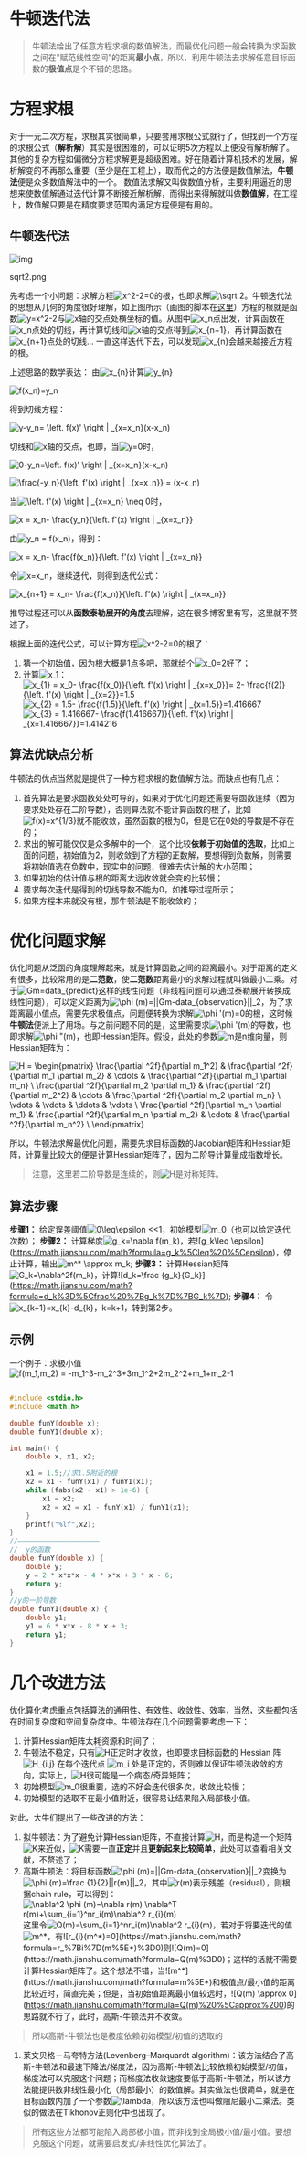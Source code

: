 # 牛顿迭代法

> 牛顿法给出了任意方程求根的数值解法，而最优化问题一般会转换为求函数之间在"赋范线性空间"的距离**最小点**，所以，利用牛顿法去求解任意目标函数的**极值点**是个不错的思路。

# 方程求根

对于一元二次方程，求根其实很简单，只要套用求根公式就行了，但找到一个方程的求根公式（**解析解**）其实是很困难的，可以证明5次方程以上便没有解析解了。其他的复杂方程如偏微分方程求解更是超级困难。好在随着计算机技术的发展，解析解变的不再那么重要（至少是在工程上），取而代之的方法便是数值解法，**牛顿法**便是众多数值解法中的一个。
 数值法求解又叫做数值分析，主要利用逼近的思想来使数值解通过迭代计算不断接近解析解，而得出来得解就叫做**数值解**，在工程上，数值解只要是在精度要求范围内满足方程便是有用的。

## 牛顿迭代法

![img](https:////upload-images.jianshu.io/upload_images/13272578-7fdabbaec2d8d329.png?imageMogr2/auto-orient/strip|imageView2/2/w/480/format/webp)

sqrt2.png

先考虑一个小问题：求解方程![x^2-2=0](https://math.jianshu.com/math?formula=x%5E2-2%3D0)的根，也即求解![\sqrt 2](https://math.jianshu.com/math?formula=%5Csqrt%202)。牛顿迭代法的思想从几何的角度很好理解，如上图所示（画图的脚本在[这里](https://links.jianshu.com/go?to=https%3A%2F%2Fgithub.com%2Fkiddie92%2FLearning_Tech%2Fblob%2Fmaster%2F%E4%BC%98%E5%8C%96%E7%AE%97%E6%B3%95-%E7%89%9B%E9%A1%BF%E8%BF%AD%E4%BB%A3%E6%B3%95%2Fequation_sqrt2.py)）方程的根就是函数![y=x^2-2](https://math.jianshu.com/math?formula=y%3Dx%5E2-2)与![x](https://math.jianshu.com/math?formula=x)轴的交点处横坐标的值。从图中![x_n](https://math.jianshu.com/math?formula=x_n)点出发，计算函数在![x_n](https://math.jianshu.com/math?formula=x_n)点处的切线，再计算切线和![x](https://math.jianshu.com/math?formula=x)轴的交点得到![x_{n+1}](https://math.jianshu.com/math?formula=x_%7Bn%2B1%7D)，再计算函数在![x_{n+1}](https://math.jianshu.com/math?formula=x_%7Bn%2B1%7D)点处的切线... 一直这样迭代下去，可以发现![x_{n}](https://math.jianshu.com/math?formula=x_%7Bn%7D)会越来越接近方程的根。

上述思路的数学表达：
 由![x_{n}](https://math.jianshu.com/math?formula=x_%7Bn%7D)计算![y_{n}](https://math.jianshu.com/math?formula=y_%7Bn%7D)

![f(x_n)=y_n](https://math.jianshu.com/math?formula=f(x_n)%3Dy_n)

得到切线方程：

![y-y_n= \left. f(x)' \right | _{x=x_n}(x-x_n)](https://math.jianshu.com/math?formula=y-y_n%3D%20%5Cleft.%20f(x)'%20%5Cright%20%7C%20_%7Bx%3Dx_n%7D(x-x_n))

切线和![x](https://math.jianshu.com/math?formula=x)轴的交点，也即，当![y=0](https://math.jianshu.com/math?formula=y%3D0)时，

![0-y_n=\left. f(x)' \right | _{x=x_n}(x-x_n)](https://math.jianshu.com/math?formula=0-y_n%3D%5Cleft.%20f(x)'%20%5Cright%20%7C%20_%7Bx%3Dx_n%7D(x-x_n))

![\frac{-y_n}{\left. f'(x) \right | _{x=x_n}} = (x-x_n)](https://math.jianshu.com/math?formula=%5Cfrac%7B-y_n%7D%7B%5Cleft.%20f'(x)%20%5Cright%20%7C%20_%7Bx%3Dx_n%7D%7D%20%3D%20(x-x_n))

当![\left. f'(x) \right | _{x=x_n} \neq 0](https://math.jianshu.com/math?formula=%5Cleft.%20f'(x)%20%5Cright%20%7C%20_%7Bx%3Dx_n%7D%20%5Cneq%200)时，

![x = x_n- \frac{y_n}{\left. f'(x) \right | _{x=x_n}}](https://math.jianshu.com/math?formula=x%20%3D%20x_n-%20%5Cfrac%7By_n%7D%7B%5Cleft.%20f'(x)%20%5Cright%20%7C%20_%7Bx%3Dx_n%7D%7D)

由![y_n = f(x_n)](https://math.jianshu.com/math?formula=y_n%20%3D%20f(x_n))，得到：

![x = x_n- \frac{f(x_n)}{\left. f'(x) \right | _{x=x_n}}](https://math.jianshu.com/math?formula=x%20%3D%20x_n-%20%5Cfrac%7Bf(x_n)%7D%7B%5Cleft.%20f'(x)%20%5Cright%20%7C%20_%7Bx%3Dx_n%7D%7D)

令![x=x_n](https://math.jianshu.com/math?formula=x%3Dx_n)，继续迭代，则得到迭代公式：

![x_{n+1} = x_n- \frac{f(x_n)}{\left. f'(x) \right | _{x=x_n}}](https://math.jianshu.com/math?formula=x_%7Bn%2B1%7D%20%3D%20x_n-%20%5Cfrac%7Bf(x_n)%7D%7B%5Cleft.%20f'(x)%20%5Cright%20%7C%20_%7Bx%3Dx_n%7D%7D)

推导过程还可以从**函数泰勒展开的角度**去理解，这在很多博客里有写，这里就不赘述了。

根据上面的迭代公式，可以计算方程![x^2-2=0](https://math.jianshu.com/math?formula=x%5E2-2%3D0)的根了：

1. 猜一个初始值，因为根大概是1点多吧，那就给个![x_0=2](https://math.jianshu.com/math?formula=x_0%3D2)好了；
2. 计算![x_1](https://math.jianshu.com/math?formula=x_1)：
    ![x_{1} = x_0- \frac{f(x_0)}{\left. f'(x) \right | _{x=x_0}}= 2- \frac{f(2)}{\left. f'(x) \right | _{x=2}}=1.5](https://math.jianshu.com/math?formula=x_%7B1%7D%20%3D%20x_0-%20%5Cfrac%7Bf(x_0)%7D%7B%5Cleft.%20f'(x)%20%5Cright%20%7C%20_%7Bx%3Dx_0%7D%7D%3D%202-%20%5Cfrac%7Bf(2)%7D%7B%5Cleft.%20f'(x)%20%5Cright%20%7C%20_%7Bx%3D2%7D%7D%3D1.5)
    ![x_{2} = 1.5- \frac{f(1.5)}{\left. f'(x) \right | _{x=1.5}}=1.416667](https://math.jianshu.com/math?formula=x_%7B2%7D%20%3D%201.5-%20%5Cfrac%7Bf(1.5)%7D%7B%5Cleft.%20f'(x)%20%5Cright%20%7C%20_%7Bx%3D1.5%7D%7D%3D1.416667)
    ![x_{3} = 1.416667- \frac{f(1.416667)}{\left. f'(x) \right | _{x=1.416667}}=1.414216](https://math.jianshu.com/math?formula=x_%7B3%7D%20%3D%201.416667-%20%5Cfrac%7Bf(1.416667)%7D%7B%5Cleft.%20f'(x)%20%5Cright%20%7C%20_%7Bx%3D1.416667%7D%7D%3D1.414216)

## 算法优缺点分析

牛顿法的优点当然就是提供了一种方程求根的数值解方法。而缺点也有几点：

1. 首先算法是要求函数处处可导的，如果对于优化问题还需要导函数连续（因为要求处处存在二阶导数），否则算法就不能计算函数的根了，比如![f(x)=x^{1/3}](https://math.jianshu.com/math?formula=f(x)%3Dx%5E%7B1%2F3%7D)就不能收敛，虽然函数的根为0，但是它在0处的导数是不存在的；
2. 求出的解可能仅仅是众多解中的一个，这个比较**依赖于初始值的选取**，比如上面的问题，初始值为2，则收敛到了方程的正数解，要想得到负数解，则需要将初始值选在负数中，现实中的问题，很难去估计解的大小范围；
3. 如果初始的估计值与根的距离太远收敛就会变的比较慢；
4. 要求每次迭代是得到的切线导数不能为0，如推导过程所示；
5. 如果方程本来就没有根，那牛顿法是不能收敛的；

# 优化问题求解

优化问题从泛函的角度理解起来，就是计算函数之间的距离最小。对于距离的定义有很多，比较常用的是**二范数**，使**二范数**距离最小的求解过程就叫做最小二乘。对于![Gm=data_{predict}](https://math.jianshu.com/math?formula=Gm%3Ddata_%7Bpredict%7D)这样的线性问题（非线程问题可以通过泰勒展开转换成线性问题），可以定义距离为![\phi (m)=||Gm-data_{observation}||_2](https://math.jianshu.com/math?formula=%5Cphi%20(m)%3D%7C%7CGm-data_%7Bobservation%7D%7C%7C_2)，为了求距离最小值点，需要先求极值点，问题便转换为求解![\phi '(m)=0](https://math.jianshu.com/math?formula=%5Cphi%20'(m)%3D0)的根，这时候**牛顿法**便派上了用场。与之前问题不同的是，这里需要求![\phi '(m)](https://math.jianshu.com/math?formula=%5Cphi%20'(m))的导数，也即求解![\phi "(m)](https://math.jianshu.com/math?formula=%5Cphi%20%22(m))，也即Hessian矩阵。假设，此处的参数![m](https://math.jianshu.com/math?formula=m)是n维向量，则Hessian矩阵为：

![H = \begin{pmatrix} \frac{\partial ^2f}{\partial m_1^2} & \frac{\partial ^2f}{\partial m_1 \partial m_2} & \cdots & \frac{\partial ^2f}{\partial m_1 \partial m_n} \\ \frac{\partial ^2f}{\partial m_2 \partial m_1} & \frac{\partial ^2f}{\partial m_2^2} & \cdots & \frac{\partial ^2f}{\partial m_2 \partial m_n} \\ \vdots & \vdots & \ddots & \vdots \\ \frac{\partial ^2f}{\partial m_n \partial m_1} & \frac{\partial ^2f}{\partial m_n \partial m_2} & \cdots & \frac{\partial ^2f}{\partial m_n^2} \\ \end{pmatrix}](https://math.jianshu.com/math?formula=H%20%3D%20%5Cbegin%7Bpmatrix%7D%20%5Cfrac%7B%5Cpartial%20%5E2f%7D%7B%5Cpartial%20m_1%5E2%7D%20%26%20%5Cfrac%7B%5Cpartial%20%5E2f%7D%7B%5Cpartial%20m_1%20%5Cpartial%20m_2%7D%20%26%20%5Ccdots%20%26%20%5Cfrac%7B%5Cpartial%20%5E2f%7D%7B%5Cpartial%20m_1%20%5Cpartial%20m_n%7D%20%5C%5C%20%5Cfrac%7B%5Cpartial%20%5E2f%7D%7B%5Cpartial%20m_2%20%5Cpartial%20m_1%7D%20%26%20%5Cfrac%7B%5Cpartial%20%5E2f%7D%7B%5Cpartial%20m_2%5E2%7D%20%26%20%5Ccdots%20%26%20%5Cfrac%7B%5Cpartial%20%5E2f%7D%7B%5Cpartial%20m_2%20%5Cpartial%20m_n%7D%20%5C%5C%20%5Cvdots%20%26%20%5Cvdots%20%26%20%5Cddots%20%26%20%5Cvdots%20%5C%5C%20%5Cfrac%7B%5Cpartial%20%5E2f%7D%7B%5Cpartial%20m_n%20%5Cpartial%20m_1%7D%20%26%20%5Cfrac%7B%5Cpartial%20%5E2f%7D%7B%5Cpartial%20m_n%20%5Cpartial%20m_2%7D%20%26%20%5Ccdots%20%26%20%5Cfrac%7B%5Cpartial%20%5E2f%7D%7B%5Cpartial%20m_n%5E2%7D%20%5C%5C%20%5Cend%7Bpmatrix%7D)

所以，牛顿法求解最优化问题，需要先求目标函数的Jacobian矩阵和Hessian矩阵，计算量比较大的便是计算Hessian矩阵了，因为二阶导计算量成指数增长。

> 注意，这里若二阶导数是连续的，则![H](https://math.jianshu.com/math?formula=H)是对称矩阵。

## 算法步骤

**步骤1：** 给定误差阈值![0\leq\epsilon <<1](https://math.jianshu.com/math?formula=0%5Cleq%5Cepsilon%20%3C%3C1)，初始模型![m_0](https://math.jianshu.com/math?formula=m_0)（也可以给定迭代次数）；
 **步骤2：** 计算梯度![g_k=\nabla f(m_k)](https://math.jianshu.com/math?formula=g_k%3D%5Cnabla%20f(m_k))，若![g_k\leq \epsilon](https://math.jianshu.com/math?formula=g_k%5Cleq%20%5Cepsilon)，停止计算，输出![m^* \approx m_k](https://math.jianshu.com/math?formula=m%5E*%20%5Capprox%20m_k);
 **步骤3：** 计算Hessian矩阵![G_k=\nabla^2f(m_k)](https://math.jianshu.com/math?formula=G_k%3D%5Cnabla%5E2f(m_k))，计算![d_k=\frac {g_k}{G_k}](https://math.jianshu.com/math?formula=d_k%3D%5Cfrac%20%7Bg_k%7D%7BG_k%7D);
 **步骤4：** 令![x_{k+1}=x_{k}-d_{k}](https://math.jianshu.com/math?formula=x_%7Bk%2B1%7D%3Dx_%7Bk%7D-d_%7Bk%7D)，k=k+1，转到第2步。

## 示例

一个例子：求极小值![f(m_1,m_2) = -m_1^3-m_2^3+3m_1^2+2m_2^2+m_1+m_2-1](https://math.jianshu.com/math?formula=f(m_1%2Cm_2)%20%3D%20-m_1%5E3-m_2%5E3%2B3m_1%5E2%2B2m_2%5E2%2Bm_1%2Bm_2-1)



```C++

#include <stdio.h>
#include <math.h>

double funY(double x);
double funY1(double x);

int main() {
    double x, x1, x2;

    x1 = 1.5;//求1.5附近的根
    x2 = x1 - funY(x1) / funY1(x1);
    while (fabs(x2 - x1) > 1e-6) {
        x1 = x2;
        x2 = x2 = x1 - funY(x1) / funY1(x1);
    }
    printf("%lf",x2);
}
//————————————————————
//  y的函数
double funY(double x) {
    double y;
    y = 2 * x*x*x - 4 * x*x + 3 * x - 6;
    return y;
}
//y的一阶导数
double funY1(double x) {
    double y1;
    y1 = 6 * x*x - 8 * x + 3;
    return y1;
}

```

# 几个改进方法

优化算化考虑重点包括算法的通用性、有效性、收敛性、效率，当然，这些都包括在时间复杂度和空间复杂度中。牛顿法存在几个问题需要考虑一下：

1. 计算Hessian矩阵太耗资源和时间了；
2. 牛顿法不稳定，只有![H](https://math.jianshu.com/math?formula=H)正定时才收敛，也即要求目标函数的 Hessian 阵 ![H_{i,j}](https://math.jianshu.com/math?formula=H_%7Bi%2Cj%7D) 在每个迭代点 ![m_i](https://math.jianshu.com/math?formula=m_i) 处是正定的，否则难以保证牛顿法收敛的方向，实际上，![H](https://math.jianshu.com/math?formula=H)很可能是一个病态/奇异矩阵；
3. 初始模型![m_0](https://math.jianshu.com/math?formula=m_0)很重要，选的不好会迭代很多次，收敛比较慢；
4. 初始模型的选取不在最小值附近，很容易让结果陷入局部极小值。

对此，大牛们提出了一些改进的方法：

1. 拟牛顿法：为了避免计算Hessian矩阵，不直接计算![H](https://math.jianshu.com/math?formula=H)，而是构造一个矩阵![K](https://math.jianshu.com/math?formula=K)来近似，![K](https://math.jianshu.com/math?formula=K)需要一直**正定**并且**更新起来比较简单**，此处可以查看相关文献，不赘述了；
2. 高斯牛顿法：将目标函数![\phi (m)=||Gm-data_{observation}||_2](https://math.jianshu.com/math?formula=%5Cphi%20(m)%3D%7C%7CGm-data_%7Bobservation%7D%7C%7C_2)变换为![\phi (m)=\frac {1}{2}||r(m)||_2](https://math.jianshu.com/math?formula=%5Cphi%20(m)%3D%5Cfrac%20%7B1%7D%7B2%7D%7C%7Cr(m)%7C%7C_2)，其中![r(m)](https://math.jianshu.com/math?formula=r(m))表示残差（residual），则根据chain rule，可以得到：
    ![\nabla^2 \phi (m)=\nabla r(m) \nabla^T r(m)+\sum_{i=1}^nr_i(m)\nabla^2 r_{i}(m)](https://math.jianshu.com/math?formula=%5Cnabla%5E2%20%5Cphi%20(m)%3D%5Cnabla%20r(m)%20%5Cnabla%5ET%20r(m)%2B%5Csum_%7Bi%3D1%7D%5Enr_i(m)%5Cnabla%5E2%20r_%7Bi%7D(m))
    这里令![Q(m)=\sum_{i=1}^nr_i(m)\nabla^2 r_{i}(m)](https://math.jianshu.com/math?formula=Q(m)%3D%5Csum_%7Bi%3D1%7D%5Enr_i(m)%5Cnabla%5E2%20r_%7Bi%7D(m))，若对于将要迭代的值![m^*](https://math.jianshu.com/math?formula=m%5E*)，有![r_{i}(m^*)=0](https://math.jianshu.com/math?formula=r_%7Bi%7D(m%5E*)%3D0)则![Q(m)=0](https://math.jianshu.com/math?formula=Q(m)%3D0)；这样的话就不需要计算Hessian矩阵了。这个想法不错，当![m^*](https://math.jianshu.com/math?formula=m%5E*)和极值点/最小值的距离比较近时，简直完美；但是，当初始值距离最小值较远时，![Q(m) \approx 0](https://math.jianshu.com/math?formula=Q(m)%20%5Capprox%200)的思路就不行了，此时，高斯-牛顿法并不收敛。

> 所以高斯-牛顿法也是极度依赖初始模型/初值的选取的

1. 莱文贝格－马夸特方法(Levenberg–Marquardt algorithm)：该方法结合了高斯-牛顿法和最速下降法/梯度法，因为高斯-牛顿法比较依赖初始模型/初值，梯度法可以克服这个问题；而梯度法收敛速度要低于高斯-牛顿法，所以该方法能提供数非线性最小化（局部最小）的数值解。其实做法也很简单，就是在目标函数内加了一个参数![\lambda](https://math.jianshu.com/math?formula=%5Clambda)，所以该方法也叫做阻尼最小二乘法。类似的做法在Tikhonov正则化中也出现了。

> 所有这些方法都可能陷入局部极小值，而非找到全局极小值/最小值。要想克服这个问题，就需要启发式/非线性优化算法了。





